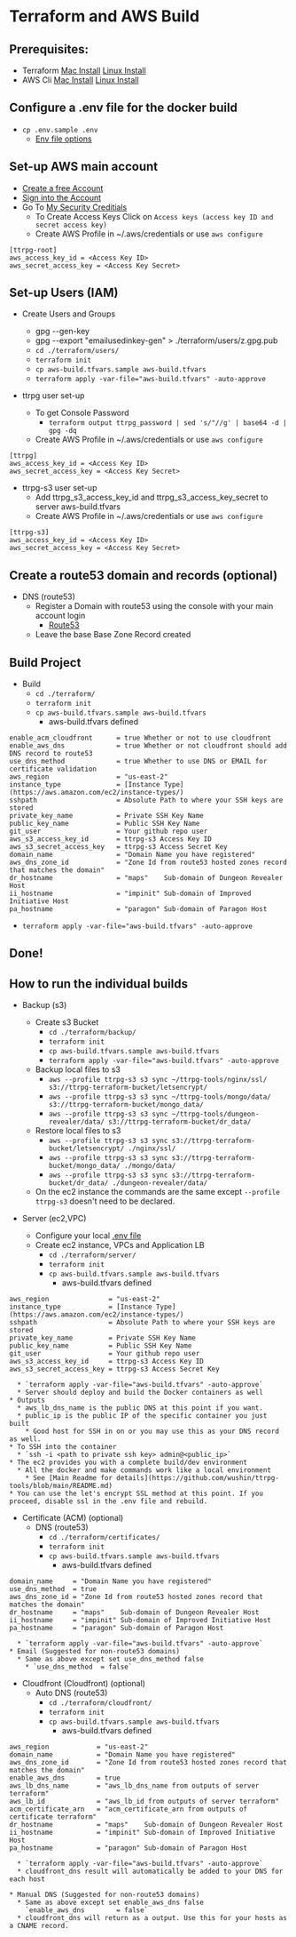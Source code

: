 
Terraform and AWS Build
=======================

## Prerequisites:
  * Terraform [Mac Install](https://learn.hashicorp.com/tutorials/terraform/install-cli) [Linux Install](https://learn.hashicorp.com/tutorials/terraform/install-cli)
  * AWS Cli [Mac Install](https://docs.aws.amazon.com/cli/latest/userguide/install-cliv2-mac.html) [Linux Install](https://docs.aws.amazon.com/cli/latest/userguide/install-cliv2-linux.html)

## Configure a .env file for the docker build
  * `cp .env.sample .env`
    * [Env file options](https://github.com/wushin/ttrpg-tools#env-file-options)

## Set-up AWS main account
  * [Create a free Account](https://portal.aws.amazon.com/billing/signup#/start)
  * [Sign into the Account](https://console.aws.amazon.com/console/home?nc2=h_ct&src=header-signin)
  * Go To [My Security Creditials](https://console.aws.amazon.com/iam/home?region=us-east-1#security_credential)
    * To Create Access Keys Click on `Access keys (access key ID and secret access key)`
    * Create AWS Profile in ~/.aws/credentials or use `aws configure` 
```
[ttrpg-root]
aws_access_key_id = <Access Key ID>
aws_secret_access_key = <Access Key Secret>
```

## Set-up Users (IAM)
  * Create Users and Groups
    * gpg --gen-key
    * gpg --export "emailusedinkey-gen" > ./terraform/users/z.gpg.pub
    * `cd ./terraform/users/`
    * `terraform init`
    * `cp aws-build.tfvars.sample aws-build.tfvars`
    * `terraform apply -var-file="aws-build.tfvars" -auto-approve`

  * ttrpg user set-up
    * To get Console Password
      * `terraform output ttrpg_password | sed 's/"//g' | base64 -d | gpg -dq`
    * Create AWS Profile in ~/.aws/credentials or use `aws configure`
```
[ttrpg]
aws_access_key_id = <Access Key ID>
aws_secret_access_key = <Access Key Secret>
```

  * ttrpg-s3 user set-up
    * Add ttrpg_s3_access_key_id and ttrpg_s3_access_key_secret to server aws-build.tfvars
    * Create AWS Profile in ~/.aws/credentials or use `aws configure`
```
[ttrpg-s3]
aws_access_key_id = <Access Key ID>
aws_secret_access_key = <Access Key Secret>
```

## Create a route53 domain and records (optional)
  * DNS (route53)
    * Register a Domain with route53 using the console with your main account login
      * [Route53](https://console.aws.amazon.com/route53/home#DomainListing:)
    * Leave the base Base Zone Record created

## Build Project
  * Build
    * `cd ./terraform/`
    * `terraform init`
    * `cp aws-build.tfvars.sample aws-build.tfvars`
      * aws-build.tfvars defined
```
enable_acm_cloudfront      = true Whether or not to use cloudfront
enable_aws_dns             = true Whether or not cloudfront should add DNS record to route53
use_dns_method             = true Whether to use DNS or EMAIL for certificate validation
aws_region                 = "us-east-2"
instance_type              = [Instance Type](https://aws.amazon.com/ec2/instance-types/)
sshpath                    = Absolute Path to where your SSH keys are stored
private_key_name           = Private SSH Key Name
public_key_name            = Public SSH Key Name
git_user                   = Your github repo user
aws_s3_access_key_id       = ttrpg-s3 Access Key ID
aws_s3_secret_access_key   = ttrpg-s3 Access Secret Key
domain_name                = "Domain Name you have registered"
aws_dns_zone_id            = "Zone Id from route53 hosted zones record that matches the domain"
dr_hostname                = "maps"    Sub-domain of Dungeon Revealer Host
ii_hostname                = "impinit" Sub-domain of Improved Initiative Host
pa_hostname                = "paragon" Sub-domain of Paragon Host
``` 

  * `terraform apply -var-file="aws-build.tfvars" -auto-approve`

## Done! 

## How to run the individual builds

  * Backup (s3)
    * Create s3 Bucket
      * `cd ./terraform/backup/`
      * `terraform init`
      * `cp aws-build.tfvars.sample aws-build.tfvars`
      * `terraform apply -var-file="aws-build.tfvars" -auto-approve`
    * Backup local files to s3
      * `aws --profile ttrpg-s3 s3 sync ~/ttrpg-tools/nginx/ssl/ s3://ttrpg-terraform-bucket/letsencrypt/`
      * `aws --profile ttrpg-s3 s3 sync ~/ttrpg-tools/mongo/data/ s3://ttrpg-terraform-bucket/mongo_data/` 
      * `aws --profile ttrpg-s3 s3 sync ~/ttrpg-tools/dungeon-revealer/data/ s3://ttrpg-terraform-bucket/dr_data/`
    * Restore local files to s3
      * `aws --profile ttrpg-s3 s3 sync s3://ttrpg-terraform-bucket/letsencrypt/ ./nginx/ssl/`
      * `aws --profile ttrpg-s3 s3 sync s3://ttrpg-terraform-bucket/mongo_data/ ./mongo/data/`
      * `aws --profile ttrpg-s3 s3 sync s3://ttrpg-terraform-bucket/dr_data/ ./dungeon-revealer/data/`
    * On the ec2 instance the commands are the same except `--profile ttrpg-s3` doesn't need to be declared.

  * Server (ec2,VPC)
    * Configure your local [.env file](https://github.com/wushin/ttrpg-tools#env-file-options)
    * Create ec2 instance, VPCs and Application LB
      * `cd ./terraform/server/`
      * `terraform init`
      * `cp aws-build.tfvars.sample aws-build.tfvars`
        * aws-build.tfvars defined
```
aws_region               = "us-east-2"
instance_type            = [Instance Type](https://aws.amazon.com/ec2/instance-types/)
sshpath                  = Absolute Path to where your SSH keys are stored
private_key_name         = Private SSH Key Name
public_key_name          = Public SSH Key Name
git_user                 = Your github repo user
aws_s3_access_key_id     = ttrpg-s3 Access Key ID
aws_s3_secret_access_key = ttrpg-s3 Access Secret Key
```

      * `terraform apply -var-file="aws-build.tfvars" -auto-approve`
      * Server should deploy and build the Docker containers as well
    * Outputs
      * aws_lb_dns_name is the public DNS at this point if you want.
      * public_ip is the public IP of the specific container you just built
        * Good host for SSH in on or you may use this as your DNS record as well.
    * To SSH into the container
      * `ssh -i <path to private ssh key> admin@<public_ip>`
    * The ec2 provides you with a complete build/dev environment
      * All the docker and make commands work like a local environment
        * See [Main Readme for details](https://github.com/wushin/ttrpg-tools/blob/main/README.md)
    * You can use the let's encrypt SSL method at this point. If you proceed, disable ssl in the .env file and rebuild.

  * Certificate (ACM) (optional)
    * DNS (route53)
      * `cd ./terraform/certificates/`
      * `terraform init`
      * `cp aws-build.tfvars.sample aws-build.tfvars`
        * aws-build.tfvars defined
```
domain_name     = "Domain Name you have registered"
use_dns_method  = true
aws_dns_zone_id = "Zone Id from route53 hosted zones record that matches the domain"
dr_hostname     = "maps"    Sub-domain of Dungeon Revealer Host
ii_hostname     = "impinit" Sub-domain of Improved Initiative Host
pa_hostname     = "paragon" Sub-domain of Paragon Host
```

      * `terraform apply -var-file="aws-build.tfvars" -auto-approve`
    * Email (Suggested for non-route53 domains)
      * Same as above except set use_dns_method false
        * `use_dns_method  = false`

  * Cloudfront (Cloudfront) (optional)
    * Auto DNS (route53)
      * `cd ./terraform/cloudfront/`
      * `terraform init`
      * `cp aws-build.tfvars.sample aws-build.tfvars`
        * aws-build.tfvars defined
```
aws_region            = "us-east-2"
domain_name           = "Domain Name you have registered"
aws_dns_zone_id       = "Zone Id from route53 hosted zones record that matches the domain"
enable_aws_dns        = true
aws_lb_dns_name       = "aws_lb_dns_name from outputs of server terraform"
aws_lb_id             = "aws_lb_id from outputs of server terraform"
acm_certificate_arn   = "acm_certificate_arn from outputs of certificate terraform"
dr_hostname           = "maps"    Sub-domain of Dungeon Revealer Host
ii_hostname           = "impinit" Sub-domain of Improved Initiative Host
pa_hostname           = "paragon" Sub-domain of Paragon Host
```

      * `terraform apply -var-file="aws-build.tfvars" -auto-approve`
      * cloudfront_dns result will automatically be added to your DNS for each host

    * Manual DNS (Suggested for non-route53 domains)
      * Same as above except set enable_aws_dns false
        `enable_aws_dns        = false`
      * cloudfront_dns will return as a output. Use this for your hosts as a CNAME record.

